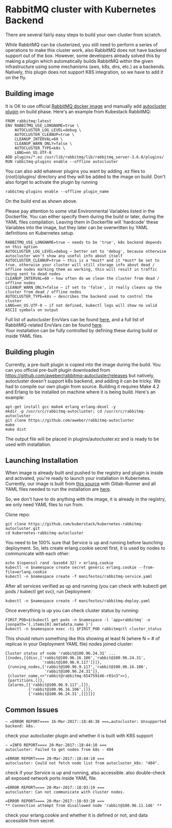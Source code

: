 # RabbitMQ cluster with Kubernetes Backend

There are several fairly easy steps to build your own cluster from scratch.  

While RabbitMQ can be clusterized, you still need to perform a series of operations to make this cluster work, also RabbitMQ does not have backend support out of the box. However, some developers already solved this by making a plugin which automatically builds RabbitMQ within the given infrastructure using some mechanisms (aws, k8s, dns, etc.) as a backends. Natively, this plugin does not support K8S integration, so we have to add it on the fly.  

## Building image  

It is OK to use official [RabbitMQ docker image](https://hub.docker.com/_/rabbitmq/) and manually add [autocluster plugin](https://github.com/rabbitmq/rabbitmq-autocluster) on build phase. Here's an example from Kubestack RabbitMQ:

```
FROM rabbitmq:latest
ENV RABBITMQ_USE_LONGNAME=true \
    AUTOCLUSTER_LOG_LEVEL=debug \
    AUTOCLUSTER_CLEANUP=true \
    CLEANUP_INTERVAL=60 \
    CLEANUP_WARN_ONLY=false \
    AUTOCLUSTER_TYPE=k8s \
    LANG=en_US.UTF-8
ADD plugins/*.ez /usr/lib/rabbitmq/lib/rabbitmq_server-3.6.8/plugins/
RUN rabbitmq-plugins enable --offline autocluster
```

You can also add whatever plugins you want by adding .ez files to {root}/plugins/ directory and they will be added to the image on build. Don't also forget to activate the plugin by running 

```
rabbitmq-plugins enable --offline plugin_name
```

On the build end as shown above.

Please pay attention to some vital Environmental Variables listed in the Dockerfile. You can either specify them during the build or later, during the YAML files compilation. Leaving them in Dockerfile will 'hardcode' these Variables into the image, but they later can be overwritten by YAML definitions on Kubernetes setup.

```
RABBITMQ_USE_LONGNAME=true — needs to be 'true', k8s backend depends on this option
AUTOCLUSTER_LOG_LEVEL=debug — better set to 'debug', because otherwise autocluster won't show any useful info about itself
AUTOCLUSTER_CLEANUP=true — this is a *must* and it *must* be set to true. otherwise your cluster will still storage info about dead / offline nodes marking them as working, this will result in traffic being sent to dead nodes
CLEANUP_INTERVAL=60 — how often do we clean the cluster from dead / offline nodes
CLEANUP_WARN_ONLY=false — if set to 'false', it really cleans up the cluster from dead / offline nodes
AUTOCLUSTER_TYPE=k8s — describes the backend used to control the cluster
LANG=en_US.UTF-8 — if not defined, kubectl logs will show no valid ASCII symbols on output
```

Full list of autocluster EnvVars can be found [here](https://github.com/aweber/rabbitmq-autocluster/wiki), and a full list of RabbitMQ-related EnvVars can be found [here](https://www.rabbitmq.com/configure.html#define-environment-variables).  
Your installation can be fully controlled by defining these during build or inside YAML files.

## Building plugin

Currently, a pre-built plugin is copied into the image during the build. You can you official pre-built plugin downloaded from https://github.com/aweber/rabbitmq-autocluster/releases but natively, autocluster doesn't support k8s backend, and adding it can be tricky.
We had to compile our own plugin from source. Building it requires Make 4.2 and Erlang to be installed on machine where it is being build. Here's an example:

```
apt-get install gcc make4 erlang erlang-devel -y
mkdir -p /usr/src/rabbitmq-autocluster; cd /usr/src/rabbitmq-autocluster
git clone https://github.com/aweber/rabbitmq-autocluster
make
make dist
```

The output file will be placed in plugins/autocluster.ez and is ready to be used with installation.

## Launching Installation

When image is already built and pushed to the registry and plugin is inside and activated, you're ready to launch your installation in Kubernetes. Currently, our image is built from [this source](https://github.com/aweber/rabbitmq-autocluster/tree/master/src) with Gitlab-Runner and all YAML files needed to run the installation are [here](https://github.com/kuberstack/kubernetes-rabbitmq-autocluster/tree/master/manifestos).

So, we don't have to do anything with the image, it is already in the registry, we only need YAML files to run from.

Clone repo:

```
git clone https://github.com/kuberstack/kubernetes-rabbitmq-autocluster.git
cd kubernetes-rabbitmq-autocluster
```

You need to be 100% sure that Service is up and running before launching deployment. So, lets create erlang.cookie secret first, it is used by nodes to communicate with each other:

```
echo $(openssl rand -base64 32) > erlang.cookie
kubectl -n $namespace create secret generic erlang.cookie --from-file=erlang.cookie
kubectl -n $namespace create -f manifestos/rabbitmq-service.yaml
```

After all services verified as up and running (you can check with kubectl get pods / kubectl get svc), run Deployment:

```
kubectl -n $namespace create -f manifestos/rabbitmq-deploy.yaml
```

Once everything is up you can check cluster status by running:

```
FIRST_POD=$(kubectl get pods -n $namespace -l 'app=rabbitmq' -o jsonpath='{.items[0].metadata.name }')
kubectl -n $namespace exec -ti $FIRST_POD rabbitmqctl cluster_status
```

This should return something like this showing at least N (where N = # of replicas in your Deployment YAML file) nodes joined cluster:

```
Cluster status of node 'rabbit@100.96.24.31' ...
[{nodes,[{disc,['rabbit@100.96.16.106','rabbit@100.96.24.31',
                'rabbit@100.96.9.117']}]},
 {running_nodes,['rabbit@100.96.9.117','rabbit@100.96.16.106',
                 'rabbit@100.96.24.31']},
 {cluster_name,<<"rabbit@rabbitmq-654759146-r01n3">>},
 {partitions,[]},
 {alarms,[{'rabbit@100.96.9.117',[]},
          {'rabbit@100.96.16.106',[]},
          {'rabbit@100.96.24.31',[]}]}]
```
		  
## Common Issues

```
— =ERROR REPORT==== 16-Mar-2017::18:46:38 ===…autocluster: Unsupported backend: k8s.
```

check your autocluster plugin and whether it is built with K8S support

```
— =INFO REPORT==== 20-Mar-2017::18:44:10 ===
autocluster: Failed to get nodes from k8s - 404

=ERROR REPORT==== 20-Mar-2017::18:44:10 ===
autocluster: Could not fetch node list from autocluster_k8s: "404".
```

check if your Service is up and running, also accessible. also double-check all exposed network ports inside YAML file.

```
=ERROR REPORT==== 20-Mar-2017::18:03:19 ===
autocluster: Can not communicate with cluster nodes.

=ERROR REPORT==== 20-Mar-2017::18:03:20 ===
** Connection attempt from disallowed node 'rabbit@100.96.11.146' **
```

check your erlang.cookie and whether it is defined or not, and data accessible from secret.

